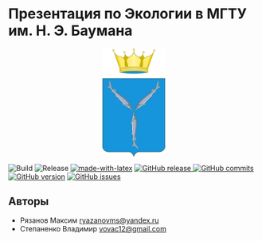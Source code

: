 # Презентация по Экологии в МГТУ им. Н. Э. Баумана

<img src="./assets/logo.png" alt="logo" width="200"
 style="display: block; margin-right: auto; margin-left: auto; width: 25%;"/>

![Build](https://github.com/vovac12/ecology/workflows/Build/badge.svg)
![Release](https://github.com/vovac12/ecology/workflows/Release/badge.svg)
[![made-with-latex](https://img.shields.io/badge/Made%20with-LaTeX-1f425f.svg)](https://www.latex-project.org/)
[![GitHub release](https://img.shields.io/github/release/vovac12/ecology.svg)
](https://GitHub.com/vovac12/ecology/releases/)
[![GitHub commits](https://img.shields.io/github/commits-since/vovac12/ecology/latest.svg)
](https://GitHub.com/vovac12/ecology/commit/)
[![GitHub version](https://badge.fury.io/gh/vovac12%2Fecology.svg)](https://github.com/vovac12/ecology.js)
[![GitHub issues](https://img.shields.io/github/issues/vovac12/ecology.svg)
](https://github.com/vovac12/ecology/issues/)

## Авторы

 - Рязанов Максим <ryazanovms@yandex.ru>
 - Степаненко Владимир <vovac12@gmail.com>
